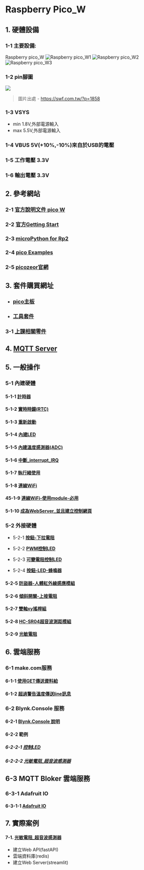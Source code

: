 # Raspberry Pico_W

## 1. 硬體設備
### 1-1 主要設備:
Raspberry pico_W
![Raspberry pico_W1](./images/pick_w1.jpeg)
![Raspberry pico_W2](./images/pick_w2.jpeg)
![Raspberry pico_W3](./images/pick_w3.jpeg)

### 1-2 pin腳圖

![](./images/raspberry_pi_pico_w.png)

> 圖片出處 - https://swf.com.tw/?p=1858

### 1-3 VSYS
- min 1.8V,外部電源輸入
- max 5.5V,外部電源輸入

### 1-4 VBUS 5V(+10%,-10%)來自於USB的電壓

### 1-5 工作電壓 3.3V

### 1-6 輸出電壓 3.3V

## 2. 參考網站


### 2-1 [官方說明文件 pico W](https://www.raspberrypi.com/documentation/microcontrollers/raspberry-pi-pico.html#raspberry-pi-pico-w19)

### 2-2 [官方Getting Start](https://www.raspberrypi.com/documentation/microcontrollers/micropython.html)

### 2-3 [microPython for Rp2](https://docs.micropython.org/en/latest/rp2/general.html)

### 2-4 [pico Examples](https://github.com/raspberrypi/pico-micropython-examples/tree/master)

### 2-5 [picozeor官網](https://picozero.readthedocs.io/en/latest/)

## 3. 套件購買網址
- ### [pico主板](https://piepie.com.tw/product/raspberry-pi-pico-wh?hilite=pico)

- ### [工具套件](https://piepie.com.tw/product/gpio-game-console-starter-kit)
 
### 3-1 [上課相關零件](./周邊零件/README.md)

## 4. [MQTT Server](./mqtt/)

## 5. 一般操作
### 5-1 內建硬體

#### 5-1-1 [計時器](./一般操作/0_1計時器/)

#### 5-1-2 [實時時鐘(RTC)](./一般操作/0_2實時時鐘(Real_Time_Clock))

#### 5-1-3 [重新啟動](./一般操作/0_3重新啟動(WTD))

#### 5-1-4 [內建LED](./一般操作/0_4內建LED)

#### 5-1-5 [內建溫度感測器(ADC)](./一般操作/0_5內建溫度感測器(ADC))

#### 5-1-6 [中斷_interrupt_IRQ](./一般操作/0_6中斷_interrupt_IRQ)

#### 5-1-7 [執行緒使用](./一般操作/0_7執行緒使用)

#### 5-1-8 [連線WiFi](./連線WiFi)

#### 45-1-9 [連線WiFi-使用module-必用](./連線WiFi/module方式)

#### 5-1-10 [成為WebServer_並且建立控制網頁](./當作WebServer)

### 5-2 外接硬體

- 5-2-1 [**按鈕-下拉電阻**](./一般操作/1_1_0按鈕和LED/)

- 5-2-2 [**PWM控制LED**](./一般操作/1_1_2_PWM控制LED)

- 5-2-3 [**可變電阻控制LED**](./一般操作/1_1_3_可變電阻控制LED)

- 5-2-4 [**按鈕-LED-蜂鳴器**](./一般操作/2_1按鈕_LED_蜂鳴器) 

#### 5-2-5 [防盜器-人體紅外線感應模組](./一般操作/2_2防盜器)

#### 5-2-6 [傾斜開關-上接電阻](./一般操作/2_3傾斜滾珠開關)

#### 5-2-7 [雙軸xy搖桿組](./一般操作/2_4雙軸xy搖桿組)

#### 5-2-8 [HC-SR04超音波測距模組](./一般操作/2_5超音波感測器)

#### 5-2-9 [光敏電阻](./一般操作/2_6光敏電阻)

## 6. 雲端服務

### 6-1 make.com服務

#### 6-1-1 [使用GET傳送資料給](./使用make/)
#### 6-1-2 [超過警告溫度傳送line訊息](./使用make/超過警告溫度傳送line訊息/)

### 6-2 Blynk.Console 服務
#### 6-2-1 [Blynk.Console 說明](./使用Blynk_Console/)

#### 6-2-2 範例
##### 6-2-2-1 [控制LED](./使用Blynk_Console/1控制LED/)
##### 6-2-2-2 [光敏電阻_超音波感測器](./使用Blynk_Console/2光敏電阻_超音波感測器)

## 6-3 MQTT Bloker 雲端服務
### 6-3-1 Adafruit IO
#### 6-3-1-1 [Adafruit IO](./AdafruitIO/)



## 7. 實際案例
#### 7-1. [光敏電阻_超音波感測器](./實際案例/project1/)
- 建立Web API(fastAPI)
- 雲端資料庫(redis)
- 建立Web Server(streamlit)



